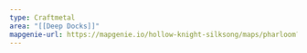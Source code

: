 ```yaml
---
type: Craftmetal
area: "[[Deep Docks]]"
mapgenie-url: https://mapgenie.io/hollow-knight-silksong/maps/pharloom?locationIds=477937
---
```


